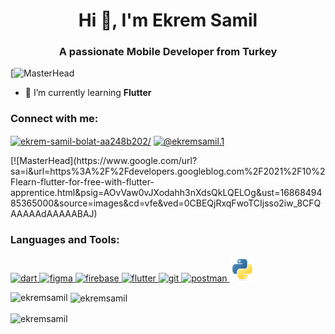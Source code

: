 <h1 align="center">Hi 👋, I'm Ekrem Samil</h1>
<h3 align="center">A passionate Mobile Developer from Turkey</h3>

[![MasterHead](https://1.bp.blogspot.com/-2ivCJOjKWk0/YWhvY3KZ0iI/AAAAAAAALBc/1sAaoUb_AcwkewTHzVom8gcM823zxCjGgCLcBGAsYHQ/s0/image1.png)


- 🌱 I’m currently learning **Flutter**

<h3 align="left">Connect with me:</h3>
<p align="left">
<a href="https://linkedin.com/in/ekrem-samil-bolat-aa248b202/" target="blank"><img align="center" src="https://raw.githubusercontent.com/rahuldkjain/github-profile-readme-generator/master/src/images/icons/Social/linked-in-alt.svg" alt="ekrem-samil-bolat-aa248b202/" height="30" width="40" /></a>
<a href="https://medium.com/@ekremsamil.1" target="blank"><img align="center" src="https://raw.githubusercontent.com/rahuldkjain/github-profile-readme-generator/master/src/images/icons/Social/medium.svg" alt="@ekremsamil.1" height="30" width="40" /></a>
</p>
[![MasterHead](https://www.google.com/url?sa=i&url=https%3A%2F%2Fdevelopers.googleblog.com%2F2021%2F10%2Flearn-flutter-for-free-with-flutter-apprentice.html&psig=AOvVaw0vJXodahh3nXdsQkLQELOg&ust=1686849485365000&source=images&cd=vfe&ved=0CBEQjRxqFwoTCIjsso2iw_8CFQAAAAAdAAAAABAJ)
<h3 align="left">Languages and Tools:</h3>
<p align="left"> <a href="https://dart.dev" target="_blank" rel="noreferrer"> <img src="https://www.vectorlogo.zone/logos/dartlang/dartlang-icon.svg" alt="dart" width="40" height="40"/> </a> <a href="https://www.figma.com/" target="_blank" rel="noreferrer"> <img src="https://www.vectorlogo.zone/logos/figma/figma-icon.svg" alt="figma" width="40" height="40"/> </a> <a href="https://firebase.google.com/" target="_blank" rel="noreferrer"> <img src="https://www.vectorlogo.zone/logos/firebase/firebase-icon.svg" alt="firebase" width="40" height="40"/> </a> <a href="https://flutter.dev" target="_blank" rel="noreferrer"> <img src="https://www.vectorlogo.zone/logos/flutterio/flutterio-icon.svg" alt="flutter" width="40" height="40"/> </a> <a href="https://git-scm.com/" target="_blank" rel="noreferrer"> <img src="https://www.vectorlogo.zone/logos/git-scm/git-scm-icon.svg" alt="git" width="40" height="40"/> </a> <a href="https://postman.com" target="_blank" rel="noreferrer"> <img src="https://www.vectorlogo.zone/logos/getpostman/getpostman-icon.svg" alt="postman" width="40" height="40"/> </a> <a href="https://www.python.org" target="_blank" rel="noreferrer"> <img src="https://raw.githubusercontent.com/devicons/devicon/master/icons/python/python-original.svg" alt="python" width="40" height="40"/> </a> </p>

<p><img align="left" src="https://github-readme-stats.vercel.app/api/top-langs?username=ekremsamil&show_icons=true&locale=en&layout=compact" alt="ekremsamil" /></p>

<p>&nbsp;<img align="center" src="https://github-readme-stats.vercel.app/api?username=ekremsamil&show_icons=true&locale=en" alt="ekremsamil" /></p>

<p><img align="center" src="https://github-readme-streak-stats.herokuapp.com/?user=ekremsamil&" alt="ekremsamil" /></p>
